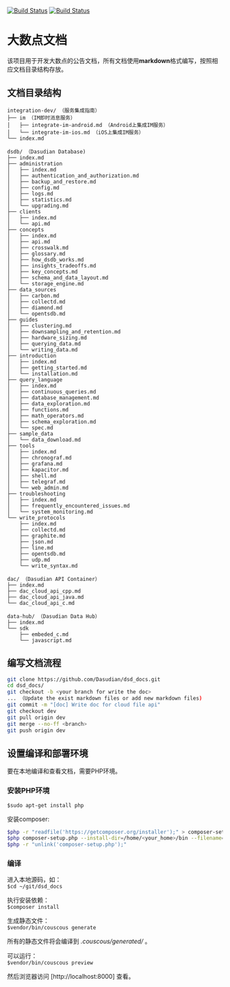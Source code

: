 [![Build Status](https://travis-ci.org/Dasudian/dsd_docs.svg?branch-master)](https://travis-ci.org/Dasudian/dsd_docs)  [![Build Status](https://travis-ci.org/Dasudian/dsd_docs.svg?branch-dev)](https://travis-ci.org/Dasudian/dsd_docs)  


# 大数点文档

该项目用于开发大数点的公告文档，所有文档使用**markdown**格式编写，按照相应文档目录结构存放。  

## 文档目录结构

```
integration-dev/ （服务集成指南）
├── im （IM即时消息服务）
│   ├── integrate-im-android.md （Android上集成IM服务）
│   └── integrate-im-ios.md （iOS上集成IM服务）
└── index.md

dsdb/ （Dasudian Database)
├── index.md
├── administration
│   ├── index.md
│   ├── authentication_and_authorization.md
│   ├── backup_and_restore.md
│   ├── config.md
│   ├── logs.md
│   ├── statistics.md
│   └── upgrading.md
├── clients
│   ├── index.md
│   └── api.md
├── concepts
│   ├── index.md
│   ├── api.md
│   ├── crosswalk.md
│   ├── glossary.md
│   ├── how_dsdb_works.md
│   ├── insights_tradeoffs.md
│   ├── key_concepts.md
│   ├── schema_and_data_layout.md
│   └── storage_engine.md
├── data_sources
│   ├── carbon.md
│   ├── collectd.md
│   ├── diamond.md
│   └── opentsdb.md
├── guides
│   ├── clustering.md
│   ├── downsampling_and_retention.md
│   ├── hardware_sizing.md
│   ├── querying_data.md
│   └── writing_data.md
├── introduction
│   ├── index.md
│   ├── getting_started.md
│   └── installation.md
├── query_language
│   ├── index.md
│   ├── continuous_queries.md
│   ├── database_management.md
│   ├── data_exploration.md
│   ├── functions.md
│   ├── math_operators.md
│   ├── schema_exploration.md
│   └── spec.md
├── sample_data
│   └── data_download.md
├── tools
│   ├── index.md
│   ├── chronograf.md
│   ├── grafana.md
│   ├── kapacitor.md
│   ├── shell.md
│   ├── telegraf.md
│   └── web_admin.md
├── troubleshooting
│   ├── index.md
│   ├── frequently_encountered_issues.md
│   └── system_monitoring.md
└── write_protocols
    ├── index.md
    ├── collectd.md
    ├── graphite.md
    ├── json.md
    ├── line.md
    ├── opentsdb.md
    ├── udp.md
    └── write_syntax.md

dac/ （Dasudian API Container）
├── index.md
├── dac_cloud_api_cpp.md
├── dac_cloud_api_java.md
└── dac_cloud_api_c.md

data-hub/ （Dasudian Data Hub）
├── index.md
└── sdk
    ├── embeded_c.md
    └── javascript.md
```

## 编写文档流程

```bash
git clone https://github.com/Dasudian/dsd_docs.git
cd dsd_docs/  
git checkout -b <your branch for write the doc>
... （Update the exist markdown files or add new markdown files)
git commit -m "[doc] Write doc for cloud file api"
git checkout dev
git pull origin dev
git merge --no-ff <branch>
git push origin dev
```

## 设置编译和部署环境

要在本地编译和查看文档，需要PHP环境。

### 安装PHP环境

`$sudo apt-get install php`

安装composer:  

```bash
$php -r "readfile('https://getcomposer.org/installer');" > composer-setup.php
$php composer-setup.php --install-dir=/home/<your_home>/bin --filename=composer
$php -r "unlink('composer-setup.php');"
```

### 编译

进入本地源码，如：  
`$cd ~/git/dsd_docs`  

执行安装依赖：  
`$composer install`  

生成静态文件：  
`$vendor/bin/couscous generate`

所有的静态文件将会编译到 *.couscous/generated/* 。  

可以运行：  
`$vendor/bin/couscous preview`

然后浏览器访问 [http://localhost:8000] 查看。
